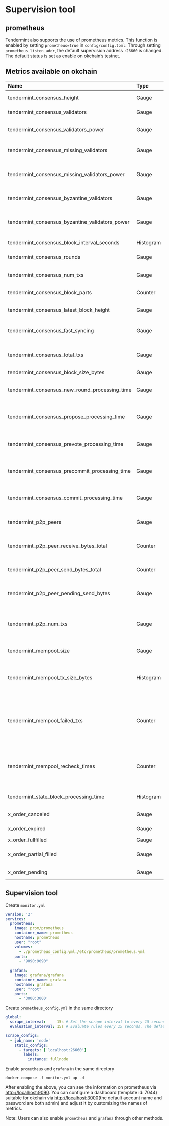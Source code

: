 <!---
order: 1
--->

# Supervision tool

## prometheus

Tendermint also supports the use of prometheus metrics. This function is enabled by setting `prometheus=true` in `config/config.toml`. Through setting `prometheus_listen_addr`, the default supervision address `:26660` is changed. The default status is set as enable on okchain’s testnet.

## Metrics available on okchain

| Name                                            | Type      |     Tags      | Description                         |
| :---------------------------------------------- | :-------- | :-----------: | :---------------------------------- |
| tendermint_consensus_height                     | Gauge     |       √       | consensus block height                             |
| tendermint_consensus_validators                 | Gauge     |       √       | number of validators                           |
| tendermint_consensus_validators_power           | Gauge     |       √       | total voting power of validators                    |
| tendermint_consensus_missing_validators         | Gauge     |       √       | number of missing validators                    |
| tendermint_consensus_missing_validators_power   | Gauge     |       √       | total voting power of missing validators              |
| tendermint_consensus_byzantine_validators       | Gauge     |       √       | number of byzantine validators                      |
| tendermint_consensus_byzantine_validators_power | Gauge     |       √       | total voting power of byzantine validators                |
| tendermint_consensus_block_interval_seconds     | Histogram |       √       | block interval                            |
| tendermint_consensus_rounds                     | Gauge     |       √       | consensus round                            |
| tendermint_consensus_num_txs                    | Gauge     |       √       | number of transactions in the block                |
| tendermint_consensus_block_parts                | Counter   |    peer_id    | number of block parts                    |
| tendermint_consensus_latest_block_height        | Gauge     |       √       | latest block height after consensus                |
| tendermint_consensus_fast_syncing               | Gauge     |       √       | 0 (not fast syncing)  , 1 (syncing) |
| tendermint_consensus_total_txs                  | Gauge     |       √       | total number of transactions in the block                  |
| tendermint_consensus_block_size_bytes           | Gauge     |       √       | block size                            |
| tendermint_consensus_new_round_processing_time  | Gauge     |       √       | processing time for consensus initialization                    |
| tendermint_consensus_propose_processing_time    | Gauge     |       √       | consensus proposal processing time                     |
| tendermint_consensus_prevote_processing_time    | Gauge     |       √       | consensus prevote processing time                     |
| tendermint_consensus_precommit_processing_time  | Gauge     |       √       | consensus precommit processing time                   |
| tendermint_consensus_commit_processing_time     | Gauge     |       √       | consensus commit processing time                      |
| tendermint_p2p_peers                            | Gauge     |       √       | number of connected peers                      |
| tendermint_p2p_peer_receive_bytes_total         | Counter   | peer_id, chID | total bytes received from the specific peer          |
| tendermint_p2p_peer_send_bytes_total            | Counter   | peer_id, chID | total bytes sent to a peer node        |
| tendermint_p2p_peer_pending_send_bytes          | Gauge     |    peer_id    | number of bytes pending to be sent          |
| tendermint_p2p_num_txs                          | Gauge     |    peer_id    | number of transactions broadcast from a peer node    |
| tendermint_mempool_size                         | Gauge     |       √       | number of uncommitted transactions      |
| tendermint_mempool_tx_size_bytes                | Histogram |       √       | increased transaction size in the memory pool              |
| tendermint_mempool_failed_txs                   | Counter   |       √       | number of transactions that fail to pass verification in the memory pool          |
| tendermint_mempool_recheck_times                | Counter   |       √       | number of rechecked transactions executed in the memory pool  |
| tendermint_state_block_processing_time          | Histogram |       √       | block processing time                        |
| x_order_canceled                                | Gauge     |       √       | order canceled                          |
| x_order_expired                                 | Gauge     |       √       | order expired                          |
| x_order_fullfilled                              | Gauge     |       √       | order filled                      |
| x_order_partial_filled                          | Gauge     |       √       | order partially filled                    |
| x_order_pending                                 | Gauge     |       √       | order pending                        |

## Supervision tool

Create `monitor.yml`

```yaml
version: '2'
services:
  prometheus:
    image: prom/prometheus
    container_name: prometheus
    hostname: prometheus
    user: "root"
    volumes:
      - ./prometheus_config.yml:/etc/prometheus/prometheus.yml
    ports:
      - "9090:9090"
      
  grafana:
    image: grafana/grafana
    container_name: grafana
    hostname: grafana
    user: "root"
    ports:
      - '3000:3000'      
```

Create `prometheus_config.yml` in the same directory

```yaml
global:
  scrape_interval:     15s # Set the scrape interval to every 15 seconds. Default is every 1 minute.
  evaluation_interval: 15s # Evaluate rules every 15 seconds. The default is every 1 minute.

scrape_configs:
  - job_name: 'node'
    static_configs:
      - targets: ['localhost:26660']
        labels:
          instance: fullnode
```

Enable `prometheus` and `grafana` in the same directory

```shell
docker-compose -f monitor.yml up -d
```

After enabling the above, you can see the information on prometheus via [http://localhost:9090](http://localhost:9090/). You can configure a dashboard (template id: 7044) suitable for okchain via [http://localhost:3000](http://localhost:3000/)(the default account name and password are both admin) and adjust it by customizing the names of metrics.

Note: Users can also enable `prometheus` and `grafana` through other methods.
